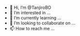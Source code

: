 - 👋 Hi, I’m @TanjiroBO
- 👀 I’m interested in ...
- 🌱 I’m currently learning ...
- 💞️ I’m looking to collaborate on ...
- 📫 How to reach me ...

<!---
TanjiroBO/TanjiroBO is a ✨ special ✨ repository because its `README.md` (this file) appears on your GitHub profile.
You can click the Preview link to take a look at your changes.
--->
